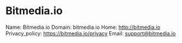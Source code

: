 
# Bitmedia.io

Name: Bitmedia.io
Domain: bitmedia.io
Home: http://bitmedia.io
Privacy_policy: https://bitmedia.io/privacy
Email: support@bitmedia.io
